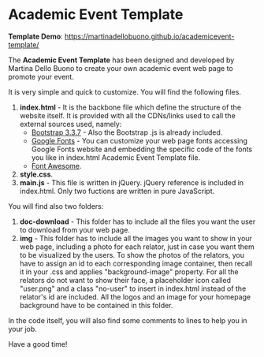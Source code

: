 # Academic Event Template

<b>Template Demo</b>: https://martinadellobuono.github.io/academicevent-template/

The <b>Academic Event Template</b> has been designed and developed by Martina Dello Buono to create your own academic event web page to promote your event.

It is very simple and quick to customize. You will find the following files.

<ol>
  <li><b>index.html</b> - It is the backbone file which define the structure of the website itself. It is provided with all the CDNs/links used to   call the external sources used, namely:
    <ul>
      <li><a href="https://getbootstrap.com/docs/3.3/getting-started/" target="_blank" alt="Google Fonts website">Bootstrap 3.3.7</a> - Also the         Bootstrap .js is already included.</li>
      <li><a href="https://fonts.google.com/" target="_blank" alt="Google Fonts website">Google Fonts</a> - You can customize your web page fonts       accessing Google Fonts website and embedding the specific code of the fonts you like in index.html Academic Event Template file.</li>
      <li><a href="https://fontawesome.com/" target="_blank" alt="Google Fonts website">Font Awesome</a>.</li>
    </ul>
  </li>
  <li><b>style.css</b>.</li>
  <li><b>main.js</b> - This file is written in jQuery. jQuery reference is included in index.html. Only two fuctions are written in pure             JavaScript.</li>
</ol>

You will find also two folders:
<ol>
  <li><b>doc-download</b> - This folder has to include all the files you want the user to download from your web page.</li>
  <li><b>img</b> - This folder has to include all the images you want to show in your web page, including a photo for each relator, just in case     you want them to be visualized by the users. To show the photos of the relators, you have to assign an id to each corresponding image container,   then recall it in your .css and applies "background-image" property. For all the relators do not want to show their face, a placeholder icon       called "user.png" and a class "no-user" to insert in index.html instead of the relator's id are included. All the logos and an image for your     homepage background have to be contained in this folder.</li>
</ol> 

In the code itself, you will also find some comments to lines to help you in your job.

Have a good time!
